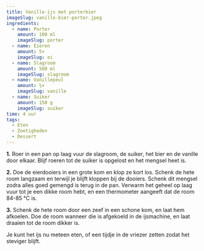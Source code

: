 ```yaml
---
title: Vanille-ijs met porterbier
imageSlug: vanille-bier-porter.jpeg
ingredients:
  - name: Porter
    amount: 100 ml
    imageSlug: porter
  - name: Eieren
    amount: 5×
    imageSlug: ei
  - name: Slagroom
    amount: 500 ml
    imageSlug: slagroom
  - name: Vanillepeul
    amount: ½×
    imageSlug: vanille
  - name: Suiker
    amount: 150 g
    imageSlug: suiker
time: 4 uur
tags:
  - Eten
  - Zoetigheden
  - Dessert
---
```


**1.** Roer in een pan op laag vuur de slagroom, de suiker, het bier en de vanille door elkaar. Blijf roeren tot de suiker is opgelost en het mengsel heet is.

**2.** Doe de eierdooiers in een grote kom en klop ze kort los. Schenk de hete room langzaam en terwijl je blijft kloppen bij de dooiers. Schenk dit mengsel zodra alles goed gemengd is terug in de pan. Verwarm het geheel op laag vuur tot je een dikke room hebt, en een thermometer aangeeft dat de room 84-85 °C is.

**3.** Schenk de hete room door een zeef in een schone kom, en laat hem afkoelen. Doe de room wanneer die is afgekoeld in de ijsmachine, en laat draaien tot de room dikker is.

Je kunt het ijs nu meteen eten, of een tijdje in de vriezer zetten zodat het steviger blijft.
